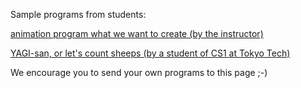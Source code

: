 Sample programs from students:

   [animation program what we want to create (by the instructor)](./smile0.rb)
   
   [YAGI-san, or let's count sheeps (by a student of CS1 at Tokyo Tech)](./sheep.rb)

We encourage you to send your own programs to this page ;-)
